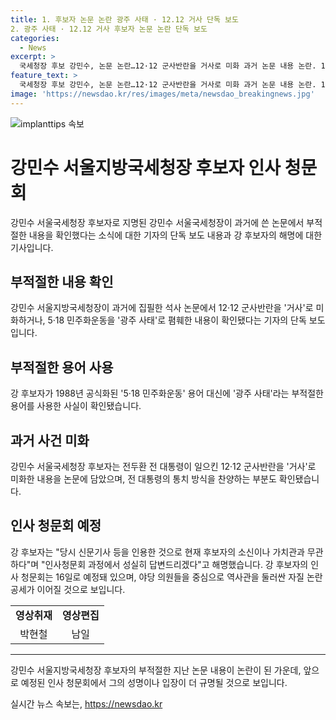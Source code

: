 ```yaml
---
title: 1. 후보자 논문 논란 광주 사태 · 12.12 거사 단독 보도
2. 광주 사태 · 12.12 거사 후보자 논문 논란 단독 보도
categories:
  - News
excerpt: >
  국세청장 후보 강민수, 논문 논란…12·12 군사반란을 거사로 미화 과거 논문 내용 논란. 1995년 석사 논문에서 5·18 민주화운동을 광주 사태로 비하, 전두환 전 대통령의 통치를 찬양하는 내용 발견. 강 후보 신문 인용 주장. 인사청문회를 앞둔 상황에서 역사관 논란 계속될 전망. (영상취재 : 박현철, 영상편집 : 남일)
feature_text: >
  국세청장 후보 강민수, 논문 논란…12·12 군사반란을 거사로 미화 과거 논문 내용 논란. 1995년 석사 논문에서 5·18 민주화운동을 광주 사태로 비하, 전두환 전 대통령의 통치를 찬양하는 내용 발견. 강 후보 신문 인용 주장. 인사청문회를 앞둔 상황에서 역사관 논란 계속될 전망. (영상취재 : 박현철, 영상편집 : 남일)
image: 'https://newsdao.kr/res/images/meta/newsdao_breakingnews.jpg'
---
```


<p><img src="https://newsdao.kr/res/images/meta/newsdao_breakingnews.jpg" alt="implanttips 속보" /></p>

<h1>강민수 서울지방국세청장 후보자 인사 청문회</h1>

<p data-ke-size="size16">강민수 서울국세청장 후보자로 지명된 강민수 서울국세청장이 과거에 쓴 논문에서 부적절한 내용을 확인했다는 소식에 대한 기자의 단독 보도 내용과 강 후보자의 해명에 대한 기사입니다.</p>

<h2 data-ke-size="size26">부적절한 내용 확인</h2>

<p data-ke-size="size16">강민수 서울지방국세청장이 과거에 집필한 석사 논문에서 12·12 군사반란을 '거사'로 미화하거나, 5·18 민주화운동을 '광주 사태'로 폄훼한 내용이 확인됐다는 기자의 단독 보도입니다.</p>

<h2 data-ke-size="size26">부적절한 용어 사용</h2>

<p data-ke-size="size16">강 후보자가 1988년 공식화된 '5·18 민주화운동' 용어 대신에 '광주 사태'라는 부적절한 용어를 사용한 사실이 확인됐습니다.</p>

<h2 data-ke-size="size26">과거 사건 미화</h2>

<p data-ke-size="size16">강민수 서울국세청장 후보자는 전두환 전 대통령이 일으킨 12·12 군사반란을 '거사'로 미화한 내용을 논문에 담았으며, 전 대통령의 통치 방식을 찬양하는 부분도 확인됐습니다.</p>

<h2 data-ke-size="size26">인사 청문회 예정</h2>

<p data-ke-size="size16">강 후보자는 "당시 신문기사 등을 인용한 것으로 현재 후보자의 소신이나 가치관과 무관하다"며 "인사청문회 과정에서 성실히 답변드리겠다"고 해명했습니다. 강 후보자의 인사 청문회는 16일로 예정돼 있으며, 야당 의원들을 중심으로 역사관을 둘러싼 자질 논란 공세가 이어질 것으로 보입니다.</p>

<table>
    <tr>
        <td style="text-align: center; height: 17px;"><b>영상취재</b></td>
        <td style="text-align: center; height: 17px;"><b>영상편집</b></td>
    </tr>
    <tr>
        <td style="text-align: center; height: 17px;">박현철</td>
        <td style="text-align: center; height: 17px;">남일</td>
    </tr>
</table>

<hr>

<p data-ke-size="size16">강민수 서울지방국세청장 후보자의 부적절한 지난 논문 내용이 논란이 된 가운데, 앞으로 예정된 인사 청문회에서 그의 성명이나 입장이 더 규명될 것으로 보입니다.</p>
실시간 뉴스 속보는, <a href="https://newsdao.kr" rel="dofollow">https://newsdao.kr</a>


